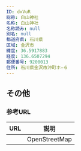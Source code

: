 ```yaml
---
ID: dxVuR
総称: 白山神社
名称: 白山神社
名称読み: null
別名: null
都道府県: 石川県
区域: 金沢市
緯度: 36.5917883
経度: 136.6507294
郵便番号: 9200013
住所: 石川県金沢市沖町ホ−６
---
```


## その他

### 参考URL

| URL | 説明          |
| --- | ------------- |
|     | OpenStreetMap |
